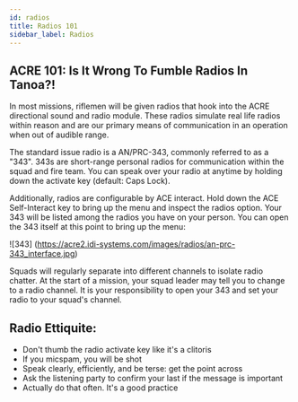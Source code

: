 ```yaml
---
id: radios
title: Radios 101
sidebar_label: Radios
---
```



## ACRE 101: Is It Wrong To Fumble Radios In Tanoa?!

In most missions, riflemen will be given radios that hook into the ACRE directional sound and radio module. These radios simulate real life radios within reason and are our primary means of communication in an operation when out of audible range.

The standard issue radio is a AN/PRC-343, commonly referred to as a "343". 343s are short-range personal radios for communication within the squad and fire team. You can speak over your radio at anytime by holding down the activate key (default: Caps Lock).

Additionally, radios are configurable by ACE interact. Hold down the ACE Self-Interact key to bring up the menu and inspect the radios option. Your 343 will be listed among the radios you have on your person. You can open the 343 itself at this point to bring up the menu:

![343] (https://acre2.idi-systems.com/images/radios/an-prc-343_interface.jpg)

Squads will regularly separate into different channels to isolate radio chatter. At the start of a mission, your squad leader may tell you to change to a radio channel. It is your responsibility to open your 343 and set your radio to your squad's channel.

## Radio Ettiquite: 

* Don't thumb the radio activate key like it's a clitoris 
* If you micspam, you will be shot 
* Speak clearly, efficiently, and be terse: get the point across 
* Ask the listening party to confirm your last if the message is important
* Actually do that often. It's a good practice 
